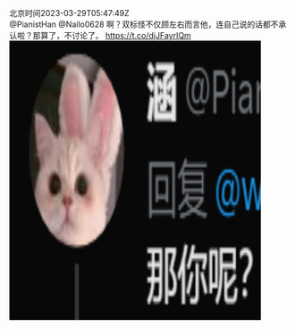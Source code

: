 北京时间2023-03-29T05:47:49Z<br>@PianistHan @Nailo0628 啊？双标怪不仅顾左右而言他，连自己说的话都不承认啦？那算了，不讨论了。 https://t.co/djJFayrIQm<br><img src='/temp/image/2023/w-Month-3/1640833096156151812_0.jpg' width='450' height='500'><br><br>